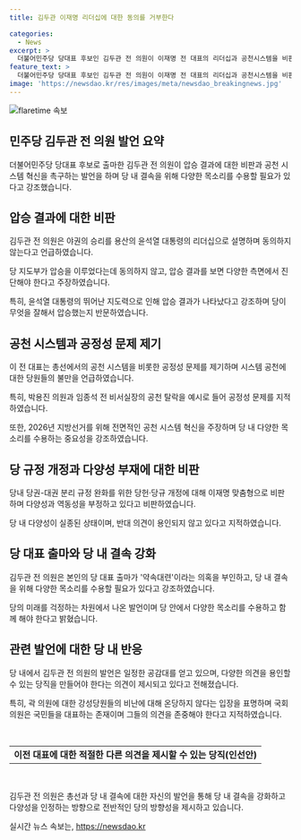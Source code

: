 ```yaml
---
title: 김두관 이재명 리더십에 대한 동의를 거부한다

categories:
  - News
excerpt: >
  더불어민주당 당대표 후보인 김두관 전 의원이 이재명 전 대표의 리더십과 공천시스템을 비판했다. 그는 총선 결과를 용산의 윤석열 대통령의 지도력으로 설명하며 압승에 대한 동의를 거부했고, 당의 다양성 부재와 공천 시스템 등을 지적했다. 김 전 의원은 약속대련이라는 의혹을 부인하면서, 당 내 다양한 목소리를 수용할 것을 강조하며 정치에 대한 진지한 자세를 보였다.
feature_text: >
  더불어민주당 당대표 후보인 김두관 전 의원이 이재명 전 대표의 리더십과 공천시스템을 비판했다. 그는 총선 결과를 용산의 윤석열 대통령의 지도력으로 설명하며 압승에 대한 동의를 거부했고, 당의 다양성 부재와 공천 시스템 등을 지적했다. 김 전 의원은 약속대련이라는 의혹을 부인하면서, 당 내 다양한 목소리를 수용할 것을 강조하며 정치에 대한 진지한 자세를 보였다.
image: 'https://newsdao.kr/res/images/meta/newsdao_breakingnews.jpg'
---
```


<p><img src="https://newsdao.kr/res/images/meta/newsdao_breakingnews.jpg" alt="flaretime 속보" /></p>

<h2 data-ke-size="size26">민주당 김두관 전 의원 발언 요약</h2>

<p data-ke-size="size16">더불어민주당 당대표 후보로 출마한 김두관 전 의원이 압승 결과에 대한 비판과 공천 시스템 혁신을 촉구하는 발언을 하며 당 내 결속을 위해 다양한 목소리를 수용할 필요가 있다고 강조했습니다.</p>

<h2 data-ke-size="size26">압승 결과에 대한 비판</h2>

<p data-ke-size="size16">김두관 전 의원은 야권의 승리를 용산의 윤석열 대통령의 리더십으로 설명하며 동의하지 않는다고 언급하였습니다.</p>

<p data-ke-size="size16">당 지도부가 압승을 이루었다는데 동의하지 않고, 압승 결과를 보면 다양한 측면에서 진단해야 한다고 주장하였습니다.</p>

<p data-ke-size="size16">특히, 윤석열 대통령의 뛰어난 지도력으로 인해 압승 결과가 나타났다고 강조하며 당이 무엇을 잘해서 압승했는지 반문하였습니다.</p>

<h2 data-ke-size="size26">공천 시스템과 공정성 문제 제기</h2>

<p data-ke-size="size16">이 전 대표는 총선에서의 공천 시스템을 비롯한 공정성 문제를 제기하며 시스템 공천에 대한 당원들의 불만을 언급하였습니다.</p>

<p data-ke-size="size16">특히, 박용진 의원과 임종석 전 비서실장의 공천 탈락을 예시로 들어 공정성 문제를 지적하였습니다.</p>

<p data-ke-size="size16">또한, 2026년 지방선거를 위해 전면적인 공천 시스템 혁신을 주장하며 당 내 다양한 목소리를 수용하는 중요성을 강조하였습니다.</p>

<h2 data-ke-size="size26">당 규정 개정과 다양성 부재에 대한 비판</h2>

<p data-ke-size="size16">당내 당권-대권 분리 규정 완화를 위한 당헌·당규 개정에 대해 이재명 맞춤형으로 비판하며 다양성과 역동성을 부정하고 있다고 비판하였습니다.</p>

<p data-ke-size="size16">당 내 다양성이 실종된 상태이며, 반대 의견이 용인되지 않고 있다고 지적하였습니다.</p>

<h2 data-ke-size="size26">당 대표 출마와 당 내 결속 강화</h2>

<p data-ke-size="size16">김두관 전 의원은 본인의 당 대표 출마가 '약속대련'이라는 의혹을 부인하고, 당 내 결속을 위해 다양한 목소리를 수용할 필요가 있다고 강조하였습니다.</p>

<p data-ke-size="size16">당의 미래를 걱정하는 차원에서 나온 발언이며 당 안에서 다양한 목소리를 수용하고 함께 해야 한다고 밝혔습니다.</p>

<h2 data-ke-size="size26">관련 발언에 대한 당 내 반응</h2>

<p data-ke-size="size16">당 내에서 김두관 전 의원의 발언은 일정한 공감대를 얻고 있으며, 다양한 의견을 용인할 수 있는 당직을 만들어야 한다는 의견이 제시되고 있다고 전해졌습니다.</p>

<p data-ke-size="size16">특히, 곽 의원에 대한 강성당원들의 비난에 대해 온당하지 않다는 입장을 표명하며 국회의원은 국민들을 대표하는 존재이며 그들의 의견을 존중해야 한다고 지적하였습니다.</p>

<p data-ke-size="size16">&nbsp;</p>

<table>
<tbody>
<tr>
<td style="text-align: center; height: 17px;"><b>이전 대표에 대한 적절한 다른 의견을 제시할 수 있는 당직(인선안)</b></td>
</tr>
</tbody>
</table>

<p data-ke-size="size16">&nbsp;</p>

<p data-ke-size="size16">김두관 전 의원은 총선과 당 내 결속에 대한 자신의 발언을 통해 당 내 결속을 강화하고 다양성을 인정하는 방향으로 전반적인 당의 방향성을 제시하고 있습니다.</p>
실시간 뉴스 속보는, <a href="https://newsdao.kr" rel="dofollow">https://newsdao.kr</a>


